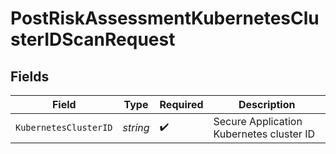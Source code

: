 # PostRiskAssessmentKubernetesClusterIDScanRequest


## Fields

| Field                                    | Type                                     | Required                                 | Description                              |
| ---------------------------------------- | ---------------------------------------- | ---------------------------------------- | ---------------------------------------- |
| `KubernetesClusterID`                    | *string*                                 | :heavy_check_mark:                       | Secure Application Kubernetes cluster ID |